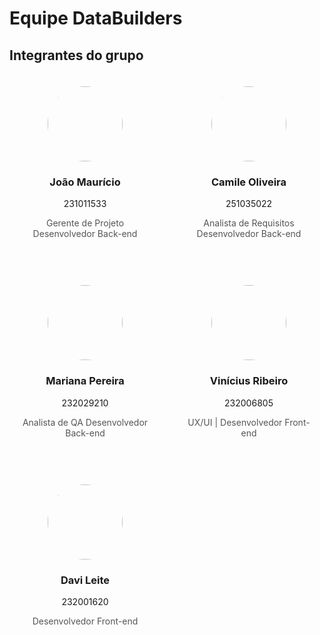 # Equipe DataBuilders

## Integrantes do grupo

<div style="
  display: grid;
  grid-template-columns: repeat(auto-fit, minmax(210px, 1fr));
  gap: 20px;
">

<!-- João Maurício -->
  <div style="text-align: center; background: transparent; padding: 20px; border-radius: 10px;">
    <a href="https://github.com/JMPNascimento" style="text-decoration: none; color: inherit;">
        <img src="https://github.com/JMPNascimento.png" style="width: 120px; height: 120px; object-fit: cover; border-radius: 50%; ">
    </a>
    <h3>João Maurício</h3>
    <h7>231011533</h7>
    <p style="color: #555;">Gerente de Projeto Desenvolvedor Back-end</p>
  </div>

  <!-- Camile Oliveira -->
  <div style="text-align: center; background: transparent; padding: 20px; border-radius: 10px;">
    <a href="https://github.com/Camile0318" style="text-decoration: none; color: inherit;">
        <img src="https://github.com/Camile0318.png" style="width: 120px; height: 120px; object-fit: cover; border-radius: 50%; ">
    </a>
    <h3>Camile Oliveira</h3>
    <h7>251035022</h7>
    <p style="color: #555;">Analista de Requisitos Desenvolvedor Back-end</p>
  </div>

<!-- Mariana Pereira -->
  <div style="text-align: center; background: transparent; padding: 20px; border-radius: 10px;">
    <a href="https://github.com/marianaps2701" style="text-decoration: none; color: inherit;">
        <img src="https://github.com/marianaps2701.png" style="width: 120px; height: 120px; object-fit: cover; border-radius: 50%; ">
    </a>
    <h3>Mariana Pereira</h3>
    <h7>232029210</h7>
    <p style="color: #555;">Analista de QA Desenvolvedor Back-end</p>
  </div>

<!-- Vinícius Ribeiro -->
  <div style="text-align: center; background: transparent; padding: 20px; border-radius: 10px;">
    <a href="https://github.com/Vinicius-Ribeiro04" style="text-decoration: none; color: inherit;">
        <img src="https://github.com/Vinicius-Ribeiro04.png" style="width: 120px; height: 120px; object-fit: cover; border-radius: 50%; ">
    </a>
    <h3>Vinícius Ribeiro</h3>
    <h7>232006805</h7>
    <p style="color: #555;">UX/UI | Desenvolvedor Front-end</p>
  </div>

<!-- Davi Leite -->
  <div style="text-align: center; background: transparent; padding: 20px; border-radius: 10px;">
    <a href="https://github.com/WithyS2" style="text-decoration: none; color: inherit;">
        <img src="https://github.com/WithyS2.png" style="width: 120px; height: 120px; object-fit: cover; border-radius: 50%; ">
    </a>
    <h3>Davi Leite</h3>
    <h7>232001620</h7>
    <p style="color: #555;">Desenvolvedor Front-end</p>
  </div>

</div>
